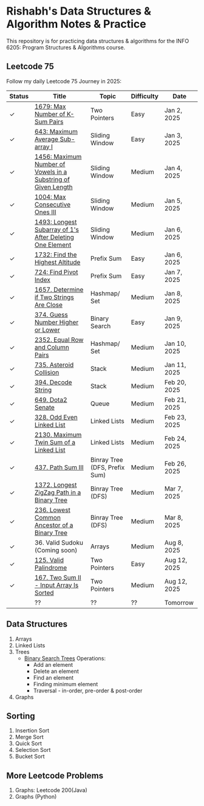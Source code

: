 # Rishabh's Data Structures & Algorithm Notes & Practice

This repository is for practicing data structures & algorithms for the INFO 6205: Program Structures & Algorithms course.

## Leetcode 75
Follow my daily Leetcode 75 Journey in 2025:


| Status   | Title                                                          | Topic          | Difficulty | Date        |
|---------|----------------------------------------------------------------|----------------|------------|-------------|
| &check; | [1679: Max Number of K-Sum Pairs](./leetcode/1679_MaxNumberOfKSumPairs.py)                        | Two Pointers   | Easy       | Jan 2, 2025 |
| &check; | [643: Maximum Average Sub-array I](./leetcode/643_MaximumAverageSubarrayI.py)                              | Sliding Window | Easy       | Jan 3, 2025 |
| &check; | [1456: Maximum Number of Vowels in a Substring of Given Length](./leetcode/1456_MaximumNumberofVowelsinaSubstringofGivenLength.py)  | Sliding Window | Medium     | Jan 4, 2025 |
| &check; | [1004: Max Consecutive Ones III](./leetcode/1004_MaxConsecutiveOnesIII.py)  | Sliding Window | Medium     | Jan 5, 2025 |
| &check; | [1493: Longest Subarray of 1's After Deleting One Element](./leetcode/1493_LongestSubarrayof1sAfterDeletingOneElement.py) | Sliding Window | Medium     | Jan 6, 2025 |
| &check; |  [1732: Find the Highest Altitude](./leetcode/1732_FindtheHighestAltitude.py) | Prefix Sum | Easy     | Jan 6, 2025 |
| &check; |  [724: Find Pivot Index](./leetcode/724_FindPivotIndex.py) | Prefix Sum | Easy     | Jan 7, 2025 |
| &check; | [1657. Determine if Two Strings Are Close](./leetcode/1657_DetermineifTwoStringsAreClose.py) | Hashmap/ Set | Medium | Jan 8, 2025 |
| &check; | [374. Guess Number Higher or Lower](./leetcode/374_GuessNumberHigherorLower.py) | Binary Search | Easy | Jan 9, 2025 |
| &check; | [2352. Equal Row and Column Pairs](./leetcode/2352EqualRowandColumnPairs.py) | Hashmap/ Set | Medium     | Jan 10, 2025 |
| &check; | [735. Asteroid Collision](./leetcode/735_AsteroidCollision.py) | Stack | Medium | Jan 11, 2025 |
| &check; |  [394. Decode String](./leetcode/394_Decode%20String.py) | Stack | Medium     | Feb 20, 2025 |
| &check; |  [649. Dota2 Senate](./leetcode/649_Dota2Senate.py) | Queue | Medium     | Feb 21, 2025 |
| &check; |  [328. Odd Even Linked List](./leetcode/328_OddEvenLinkedList.py) | Linked Lists | Medium | Feb 23, 2025 |
| &check; | [2130. Maximum Twin Sum of a Linked List](./leetcode/2130_MaximumTwinSumofaLinkedList.py) | Linked Lists | Medium | Feb 24, 2025 |
| &check; | [437. Path Sum III](./leetcode/437_Path_Sum_III.py) | Binray Tree (DFS, Prefix Sum) | Medium | Feb 26, 2025 |
| &check; | [1372. Longest ZigZag Path in a Binary Tree](./leetcode/1372_LongestZigZagPathinaBinaryTree.py) |  Binray Tree (DFS) | Medium | Mar 7, 2025 |
| &check; |  [236. Lowest Common Ancestor of a Binary Tree](./leetcode/236_LowestCommonAncestorofaBinaryTree.py) | Binray Tree (DFS) | Medium | Mar 8, 2025 |
| &check; |  36. Valid Sudoku (Coming soon) | Arrays | Medium | Aug 8, 2025 |
| &check; | [125. Valid Palindrome](./leetcode/125_ValidPalindrome.py) | Two Pointers | Easy | Aug 12, 2025 |
| &check; |  [167. Two Sum II - Input Array Is Sorted](./leetcode/167_TwoSumII-InputArrayIsSorted.py) | Two Pointers | Medium | Aug 12, 2025 |
|  |  ?? | ?? | ?? | Tomorrow |

## Data Structures
1. Arrays
2. Linked Lists
3. Trees
   - [Binary Search Trees](./topics/Topic5BST.py) Operations:
     - Add an element
     - Delete an element
     - Find an element
     - Finding minimum element
     - Traversal - in-order, pre-order & post-order
4. Graphs

## Sorting
1. Insertion Sort
2. Merge Sort
3. Quick Sort
4. Selection Sort
5. Bucket Sort

## More Leetcode Problems
1. Graphs: Leetcode 200(Java)
2. Graphs (Python)